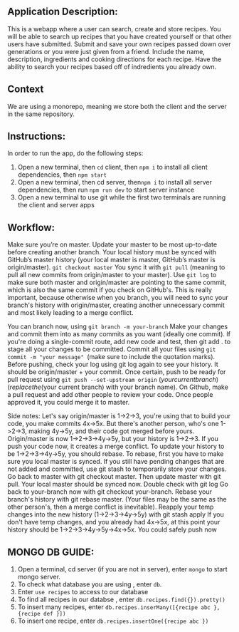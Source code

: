 ## Application Description: 

This is a webapp where a user can search, create and store recipes. 
You will be able to search up recipes that you have created yourself or that other users have submitted.
Submit and save your own recipes passed down over generations or you were just given from a friend.  Include the name, description, ingredients and cooking directions for each recipe.
Have the ability to search your recipes based off of indredients you already own.

## Context
We are using a monorepo, meaning we store both the client and the server in the same repository. 

## Instructions:
In order to run the app, do the following steps:
1. Open a new terminal, then `cd` client, then `npm i` to install all client dependencies, then `npm start` 
2. Open a new terminal, then cd server, then`npm i` to install all server dependencies, then run `npm run dev` to start server instance
3. Open a new terminal to use git while the first two terminals are running the client and server apps

## Workflow:
Make sure you’re on master. Update your master to be most up-to-date before creating another branch. Your local history must be synced with GitHub’s master history (your local master is master, GitHub’s master is origin/master). `git checkout master`
You sync it with `git pull` (meaning to pull all new commits from origin/master to your master).
Use `git log` to make sure both master and origin/master are pointing to the same commit, which is also the same commit if you check on GitHub's. This is really important, because otherwise when you branch, you will need to sync your branch's history with origin/master, creating another unnecessary commit and most likely leading to a merge conflict.

You can branch now, using `git branch -m your-branch`
Make your changes and commit them into as many commits as you want (ideally one commit).
If you're doing a single-commit route, add new code and test, then git add . to stage all your changes to be committed. Commit all your files using  `git commit -m "your message" `(make sure to include the quotation marks). 
Before pushing, check your log using git log again to see your history. It should be origin/master + your commit. 
Once certain, push to be ready for pull request using `git push --set-upstream origin` ($your current branch) (replace the ($your current branch) with your branch name).
On Github, make a pull request and add other people to review your code. Once people approved it, you could merge it to master.

Side notes:
Let's say origin/master is 1->2->3, you're using that to build your code, you make commits 4x->5x.  But there's another person, who's one 1->2->3, making 4y->5y, and their code got merged before yours. Origin/master is now 1->2->3->4y->5y, but your history is 1->2->3. If you push your code now, it creates a merge conflict.
To update your history to be 1->2->3->4y->5y, you should rebase. 
To rebase, first you have to make sure you local master is synced.
If you still have pending changes that are not added and committed, use git stash to temporarily store your changes. 
Go back to master with git checkout master. Then update master with git pull. Your local master should be synced now. Double check with git log
Go back to your-branch now with git checkout your-branch. Rebase your branch's history with git rebase master. (Your files may be the same as the other person's, then a merge conflict is inevitable). 
Reapply your temp changes into the new history (1->2->3->4y->5y) with git stash apply
If you don't have temp changes, and you already had 4x->5x, at this point your history should be 1->2->3->4y->5y->4x->5x. You could safely push now

## MONGO DB GUIDE:
1. Open a terminal, cd server (if you are not in server), enter `mongo` to start mongo server. 
2. To check what database you are using , enter `db`. 
3. Enter `use recipes` to access to our database
4. To find all recipes in our databse , enter `db.recipes.find({}).pretty()`
5. To insert many recipes, enter `db.recipes.inserMany([{recipe abc },{recipe def }])`
6. To insert one recipe, enter `db.recipes.insertOne({recipe abc })`
